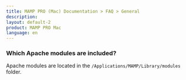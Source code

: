 ```yaml
---
title: MAMP PRO (Mac) Documentation > FAQ > General
description: 
layout: default-2
product: MAMP PRO Mac
language: en
---
```


### Which Apache modules are included?

Apache modules are located in the `/Applications/MAMP/Library/modules` folder.

 

